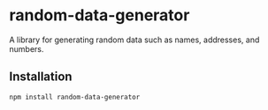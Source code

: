 # random-data-generator

A library for generating random data such as names, addresses, and numbers.

## Installation

```sh
npm install random-data-generator